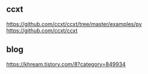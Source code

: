 ## ccxt
https://github.com/ccxt/ccxt/tree/master/examples/py  
https://github.com/ccxt/ccxt  

## blog
https://khream.tistory.com/8?category=849934  
